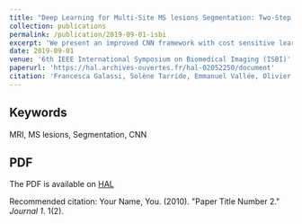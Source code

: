 ```yaml
---
title: "Deep Learning for Multi-Site MS lesions Segmentation: Two-Step Intensity Standardization and Generalized Loss Function"
collection: publications
permalink: /publication/2019-09-01-isbi
excerpt: 'We present an improved CNN framework with cost sensitive learning for the segmentation of Multiple Sclerosis (MS) lesions from multimodal MRI images.'
date: 2019-09-01
venue: '6th IEEE International Symposium on Biomedical Imaging (ISBI)'
paperurl: 'https://hal.archives-ouvertes.fr/hal-02052250/document'
citation: 'Francesca Galassi, Solène Tarride, Emmanuel Vallée, Olivier Commowick, Christian Barillot. Deep learning for multi-site ms lesions segmentation: two-step intensity standardization and generalized loss function. ISBI 2019 - 16th IEEE International Symposium on Biomedical Imaging, Apr 2019, Venice, Italy. pp.1. ⟨hal-02052250⟩'
---
```


## Keywords
MRI, MS lesions, Segmentation, CNN

## PDF
The PDF is available on [HAL](https://hal.archives-ouvertes.fr/hal-02052250/document)

Recommended citation: Your Name, You. (2010). "Paper Title Number 2." <i>Journal 1</i>. 1(2).